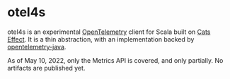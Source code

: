 # otel4s

otel4s is an experimental [OpenTelemetry](https://opentelemetry.io/)
client for Scala built on [Cats
Effect](https://typelevel.org/cats-effect/).  It is a thin
abstraction, with an implementation backed by
[opentelemetry-java](https://github.com/open-telemetry/opentelemetry-java/tree/main/api/all).

As of May 10, 2022, only the Metrics API is covered, and only
partially.  No artifacts are published yet.

